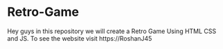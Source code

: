 # Retro-Game
Hey guys in this repository we will create a Retro Game Using HTML CSS and JS. To see the website visit https://RoshanJ45
